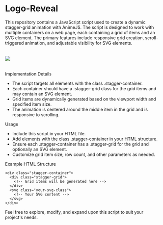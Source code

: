 # Logo-Reveal

This repository contains a JavaScript script used to create a dynamic stagger-grid animation with AnimeJS. 
The script is designed to work with multiple containers on a web page, each containing a grid of items and an SVG element. The primary features include responsive grid creation, scroll-triggered animation, and adjustable visibility for SVG elements.<br /><br /><br />
<kbd>
![](https://github.com/FightingFalcon/Logo-Reveal/blob/main/logo_reveal_scroll_animation/gif/gif.gif)
</kbd>
<br /><br /><br />Implementation Details
- The script targets all elements with the class .stagger-container.
- Each container should have a .stagger-grid class for the grid items and may contain an SVG element.
- Grid items are dynamically generated based on the viewport width and specified item size.
- The animation is centered around the middle item in the grid and is responsive to scrolling.

Usage
- Include this script in your HTML file.
- Add elements with the class .stagger-container in your HTML structure.
- Ensure each .stagger-container has a .stagger-grid for the grid and optionally an SVG element.
- Customize grid item size, row count, and other parameters as needed.

Example HTML Structure
```
<div class="stagger-container">
  <div class="stagger-grid">
    <!-- Grid items will be generated here -->
  </div>
  <svg class="your-svg-class">
    <!-- Your SVG content -->
  </svg>
</div>
```

Feel free to explore, modify, and expand upon this script to suit your project's needs.
